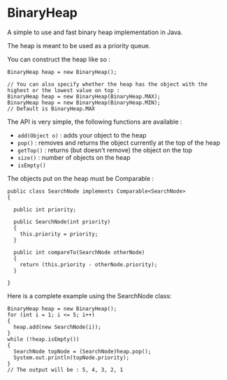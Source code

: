 # BinaryHeap
A simple to use and fast binary heap implementation in Java.

The heap is meant to be used as a priority queue.

You can construct the heap like so :
```
BinaryHeap heap = new BinaryHeap();

// You can also specify whether the heap has the object with the highest or the lowest value on top :
BinaryHeap heap = new BinaryHeap(BinaryHeap.MAX);
BinaryHeap heap = new BinaryHeap(BinaryHeap.MIN);
// Default is BinaryHeap.MAX
```

The API is very simple, the following functions are available :
  - ```add(Object o)``` : adds your object to the heap
  - ```pop()``` : removes and returns the object currently at the top of the heap
  - ```getTop()``` : returns (but doesn't remove) the object on the top
  - ```size()``` : number of objects on the heap
  - ```isEmpty()```

The objects put on the heap must be Comparable :
```
public class SearchNode implements Comparable<SearchNode>
{

  public int priority;
  
  public SearchNode(int priority)
  {
    this.priority = priority;
  }
  
  public int compareTo(SearchNode otherNode)
  {
    return (this.priority - otherNode.priority);
  }

}
```
Here is a complete example using the SearchNode class:
```
BinaryHeap heap = new BinaryHeap();
for (int i = 1; i <= 5; i++)
{
  heap.add(new SearchNode(i));
}
while (!heap.isEmpty())
{
  SearchNode topNode = (SearchNode)heap.pop();
  System.out.println(topNode.priority);
}
// The output will be : 5, 4, 3, 2, 1
```
